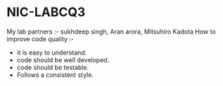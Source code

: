 # NIC-LABCQ3
My lab partners :- 
sukhdeep singh,
Aran arora,
Mitsuhiro Kadota
How to improve code quality :- 
- it is easy to understand. 
- code should be well developed.
- code should be testable.
- Follows a consistent style.
